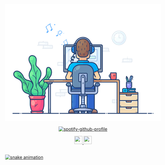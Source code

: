 <div align="center" width="50">
<img src="https://github.com/nathanwerlich/nathanwerlich/blob/main/img/dev-working_rounded.gif?raw=true" href="https://github.com/nathanwerlich" alt="CoDiNg RocKs"  width="550"/><br>


[![spotify-github-profile](https://spotify-github-profile.vercel.app/api/view?uid=12156352994&cover_image=true&theme=novatorem&bar_color=53b14f&bar_color_cover=false)](https://spotify-github-profile.vercel.app/api/view?uid=12156352994&redirect=true) <br>
    
</div>

<div align='center'>
<a href='https://www.linkedin.com/in/nathan-werlich-0b6154175/' target="_blank">
    <img width="26" height="26" src="https://img.icons8.com/metro/26/000000/linkedin.png"/>
</a> 
<a href='https://www.instagram.com/nathan.werlich/' target="_blank">
    <img width="26" height="26" src="https://img.icons8.com/ios-glyphs/344/instagram-new.png"/>
</div> <br>

![snake animation](https://github.com/nathanwerlich/nathanwerlich/blob/output/github-contribution-grid-snake2.svg)
